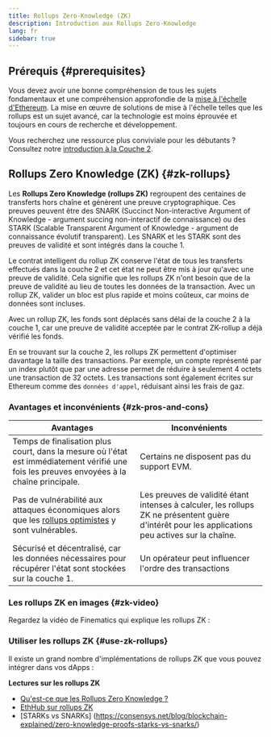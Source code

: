 ```yaml
---
title: Rollups Zero-Knowledge (ZK)
description: Introduction aux Rollups Zero-Knowledge
lang: fr
sidebar: true
---
```


## Prérequis {#prerequisites}

Vous devez avoir une bonne compréhension de tous les sujets fondamentaux et une compréhension approfondie de la [mise à l'échelle d'Ethereum](/developers/docs/scaling/). La mise en œuvre de solutions de mise à l'échelle telles que les rollups est un sujet avancé, car la technologie est moins éprouvée et toujours en cours de recherche et développement.

Vous recherchez une ressource plus conviviale pour les débutants ? Consultez notre [introduction à la Couche 2](/layer-2/).

## Rollups Zero Knowledge (ZK) {#zk-rollups}

Les **Rollups Zero Knowledge (rollups ZK)** regroupent des centaines de transferts hors chaîne et génèrent une preuve cryptographique. Ces preuves peuvent être des SNARK (Succinct Non-interactive Argument of Knowledge - argument succing non-interactif de connaissance) ou des STARK (Scalable Transparent Argument of Knowledge - argument de connaissance évolutif transparent). Les SNARK et les STARK sont des preuves de validité et sont intégrés dans la couche 1.

Le contrat intelligent du rollup ZK conserve l'état de tous les transferts effectués dans la couche 2 et cet état ne peut être mis à jour qu'avec une preuve de validité. Cela signifie que les rollups ZK n'ont besoin que de la preuve de validité au lieu de toutes les données de la transaction. Avec un rollup ZK, valider un bloc est plus rapide et moins coûteux, car moins de données sont incluses.

Avec un rollup ZK, les fonds sont déplacés sans délai de la couche 2 à la couche 1, car une preuve de validité acceptée par le contrat ZK-rollup a déjà vérifié les fonds.

En se trouvant sur la couche 2, les rollups ZK permettent d'optimiser davantage la taille des transactions. Par exemple, un compte représenté par un index plutôt que par une adresse permet de réduire à seulement 4 octets une transaction de 32 octets. Les transactions sont également écrites sur Ethereum comme des `données d'appel`, réduisant ainsi les frais de gaz.

### Avantages et inconvénients {#zk-pros-and-cons}

| Avantages                                                                                                                                  | Inconvénients                                                                                                                                    |
| ------------------------------------------------------------------------------------------------------------------------------------------ | ------------------------------------------------------------------------------------------------------------------------------------------------ |
| Temps de finalisation plus court, dans la mesure où l'état est immédiatement vérifié une fois les preuves envoyées à la chaîne principale. | Certains ne disposent pas du support EVM.                                                                                                        |
| Pas de vulnérabilité aux attaques économiques alors que les [rollups optimistes](#optimistic-pros-and-cons) y sont vulnérables.            | Les preuves de validité étant intenses à calculer, les rollups ZK ne présentent guère d'intérêt pour les applications peu actives sur la chaîne. |
| Sécurisé et décentralisé, car les données nécessaires pour récupérer l'état sont stockées sur la couche 1.                                 | Un opérateur peut influencer l'ordre des transactions                                                                                            |

### Les rollups ZK en images {#zk-video}

Regardez la vidéo de Finematics qui explique les rollups ZK :

<YouTube id="7pWxCklcNsU" start="406" />

### Utiliser les rollups ZK {#use-zk-rollups}

Il existe un grand nombre d'implémentations de rollups ZK que vous pouvez intégrer dans vos dApps :

<RollupProductDevDoc rollupType="zk" />

**Lectures sur les rollups ZK**

- [Qu'est-ce que les Rollups Zero Knowledge ?](https://coinmarketcap.com/alexandria/glossary/zero-knowledge-rollups)
- [EthHub sur rollups ZK](https://docs.ethhub.io/ethereum-roadmap/layer-2-scaling/zk-rollups/)
- \[STARKs vs SNARKs\] (https://consensys.net/blog/blockchain-explained/zero-knowledge-proofs-starks-vs-snarks/)
